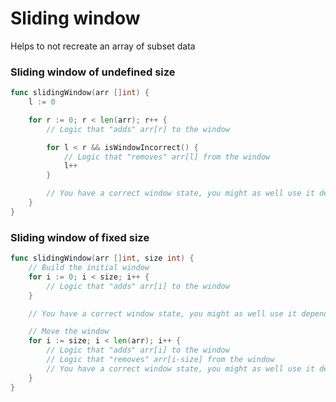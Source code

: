 # Sliding window

Helps to not recreate an array of subset data

### Sliding window of undefined size

```go
func slidingWindow(arr []int) {
	l := 0

	for r := 0; r < len(arr); r++ {
		// Logic that "adds" arr[r] to the window

		for l < r && isWindowIncorrect() {
			// Logic that "removes" arr[l] from the window
			l++
		}

		// You have a correct window state, you might as well use it depending on the problem
	}
}
```

### Sliding window of fixed size

```go
func slidingWindow(arr []int, size int) {
	// Build the initial window
	for i := 0; i < size; i++ {
		// Logic that "adds" arr[i] to the window
	}

	// You have a correct window state, you might as well use it depending on the problem

	// Move the window
	for i := size; i < len(arr); i++ {
		// Logic that "adds" arr[i] to the window
		// Logic that "removes" arr[i-size] from the window
		// You have a correct window state, you might as well use it depending on the problem
	}
}

```
